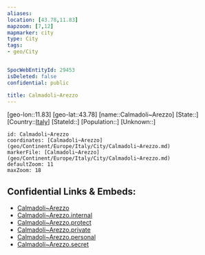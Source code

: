 ```yaml
---
aliases: 
location: [43.78,11.83]
mapzoom: [7,12] 
mapmarker: city 
type: City
tags:
- geo/City


SpocWebEntityId: 29453
isDeleted: false
confidential: public

title: Calmadoli~Arezzo
---
```

[geo-lon::11.83]
[geo-lat::43.78]
[name::Calmadoli~Arezzo]
[State::]
[Country::[Italy](geo/Continent/Europe/Italy.md)]
[StateId::]
[Population::]
[Unknown::]


```leaflet
id: Calmadoli~Arezzo
coordinates: [Calmadoli~Arezzo](geo/Continent/Europe/Italy/City/Calmadoli~Arezzo.md)
markerFile: [Calmadoli~Arezzo](geo/Continent/Europe/Italy/City/Calmadoli~Arezzo.md)
defaultZoom: 11 
maxZoom: 18
```


## Confidential Links & Embeds: 
- [Calmadoli~Arezzo](../../../../../../_public/geo/Continent/Europe/Italy/City/Calmadoli~Arezzo.md) 
- [Calmadoli~Arezzo.internal](../../../../../../_internal/geo/Continent/Europe/Italy/City/Calmadoli~Arezzo.internal.md) 
- [Calmadoli~Arezzo.protect](../../../../../../_protect/geo/Continent/Europe/Italy/City/Calmadoli~Arezzo.protect.md) 
- [Calmadoli~Arezzo.private](../../../../../../_private/geo/Continent/Europe/Italy/City/Calmadoli~Arezzo.private.md) 
- [Calmadoli~Arezzo.personal](../../../../../../_personal/geo/Continent/Europe/Italy/City/Calmadoli~Arezzo.personal.md) 
- [Calmadoli~Arezzo.secret](../../../../../../_secret/geo/Continent/Europe/Italy/City/Calmadoli~Arezzo.secret.md) 
